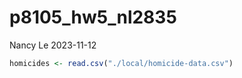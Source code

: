 p8105_hw5_nl2835
================
Nancy Le
2023-11-12

``` r
homicides <- read.csv("./local/homicide-data.csv")
```
